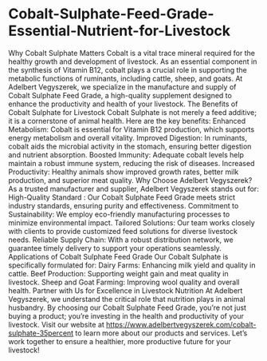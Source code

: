 # Cobalt-Sulphate-Feed-Grade-Essential-Nutrient-for-Livestock
Why Cobalt Sulphate Matters
Cobalt is a vital trace mineral required for the healthy growth and development of livestock. As an essential component in the synthesis of Vitamin B12, cobalt plays a crucial role in supporting the metabolic functions of ruminants, including cattle, sheep, and goats. At Adelbert Vegyszerek, we specialize in the manufacture and supply of Cobalt Sulphate Feed Grade, a high-quality supplement designed to enhance the productivity and health of your livestock.
The Benefits of Cobalt Sulphate for Livestock
Cobalt Sulphate is not merely a feed additive; it is a cornerstone of animal health. Here are the key benefits:
Enhanced Metabolism: Cobalt is essential for Vitamin B12 production, which supports energy metabolism and overall vitality.
Improved Digestion: In ruminants, cobalt aids the microbial activity in the stomach, ensuring better digestion and nutrient absorption.
Boosted Immunity: Adequate cobalt levels help maintain a robust immune system, reducing the risk of diseases.
Increased Productivity: Healthy animals show improved growth rates, better milk production, and superior meat quality.
Why Choose Adelbert Vegyszerek?
As a trusted manufacturer and supplier, Adelbert Vegyszerek stands out for:
High-Quality Standard :  Our Cobalt Sulphate Feed Grade meets strict industry standards, ensuring purity and effectiveness.
Commitment to Sustainability: We employ eco-friendly manufacturing processes to minimize environmental impact.
Tailored Solutions: Our team works closely with clients to provide customized feed solutions for diverse livestock needs.
Reliable Supply Chain: With a robust distribution network, we guarantee timely delivery to support your operations seamlessly.
Applications of Cobalt Sulphate Feed Grade
Our Cobalt Sulphate is specifically formulated for:
Dairy Farms: Enhancing milk yield and quality in cattle.
Beef Production: Supporting weight gain and meat quality in livestock.
Sheep and Goat Farming: Improving wool quality and overall health.
Partner with Us for Excellence in Livestock Nutrition
At Adelbert Vegyszerek, we understand the critical role that nutrition plays in animal husbandry. By choosing our Cobalt Sulphate Feed Grade, you’re not just buying a product; you’re investing in the health and productivity of your livestock.
Visit our website at https://www.adelbertvegyszerek.com/cobalt-sulphate-35percent  to learn more about our products and services. Let’s work together to ensure a healthier, more productive future for your livestock!


